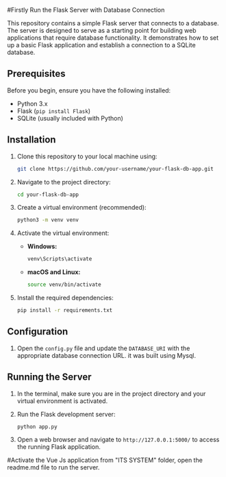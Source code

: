 #Firstly Run the Flask Server with Database Connection

This repository contains a simple Flask server that connects to a database. The server is designed to serve as a starting point for building web applications that require database functionality. It demonstrates how to set up a basic Flask application and establish a connection to a SQLite database.

## Prerequisites

Before you begin, ensure you have the following installed:

- Python 3.x
- Flask (`pip install Flask`)
- SQLite (usually included with Python)

## Installation

1. Clone this repository to your local machine using:

   ```bash
   git clone https://github.com/your-username/your-flask-db-app.git
   ```

2. Navigate to the project directory:

   ```bash
   cd your-flask-db-app
   ```

3. Create a virtual environment (recommended):

   ```bash
   python3 -m venv venv
   ```

4. Activate the virtual environment:

   - **Windows:**

     ```bash
     venv\Scripts\activate
     ```

   - **macOS and Linux:**

     ```bash
     source venv/bin/activate
     ```

5. Install the required dependencies:

   ```bash
   pip install -r requirements.txt
   ```

## Configuration

1. Open the `config.py` file and update the `DATABASE_URI` with the appropriate database connection URL. it was built using Mysql.

## Running the Server

1. In the terminal, make sure you are in the project directory and your virtual environment is activated.

2. Run the Flask development server:

   ```bash
   python app.py
   ```

3. Open a web browser and navigate to `http://127.0.0.1:5000/` to access the running Flask application.


#Activate the Vue Js application from "ITS SYSTEM" folder, open the readme.md file to run the server.

